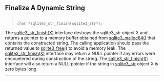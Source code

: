 ## Finalize A Dynamic String




> ```
> 
> char *sqlite3_str_finish(sqlite3_str*);
> 
> ```



The [sqlite3\_str\_finish(X)](#sqlite3_str_finish) interface destroys the sqlite3\_str object X
and returns a pointer to a memory buffer obtained from [sqlite3\_malloc64()](#sqlite3_free)
that contains the constructed string. The calling application should
pass the returned value to [sqlite3\_free()](#sqlite3_free) to avoid a memory leak.
The [sqlite3\_str\_finish(X)](#sqlite3_str_finish) interface may return a NULL pointer if any
errors were encountered during construction of the string. The
[sqlite3\_str\_finish(X)](#sqlite3_str_finish) interface will also return a NULL pointer if the
string in [sqlite3\_str](#sqlite3_str) object X is zero bytes long.




---


